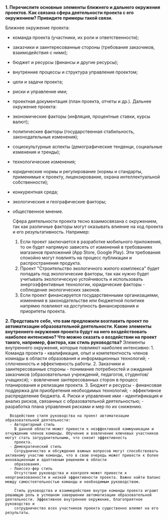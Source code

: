 **1. Перечислите основные элементы ближнего и дальнего окружения проектов. Как связана сфера деятельности проекта с его окружением? Привидите примеры такой связи.**

   Ближнее окружение проекта:
   - команда проекта (участники, их роли и ответственности);
   - заказчики и заинтересованные стороны (требования заказчиков, взаимодействия с ними);
   - бюджет и ресурсы (финансы и другие ресурсы);
   - внутренние процессы и структура управления проектом;
   - цели и задачи проекта;
   - риски и управление ими;
   - проектная документация (план проекта, отчеты и др.).
   Дальнее окружение проекта:
   - экономические факторы (инфляция, процентные ставки, курсы валют);
   - политические факторы (государственная стабильность, законодательные изменения);
   - социокультурные аспекты (демографические тенденци, социальные изменения и тренды);
   - технологические изменения;
   - юридические нормы и регулирование (нормы и стандарты, применимые к проекту, лицензирование, охрана интеллектуальной собственности);
   - конкурентная среда;
   - экологические и географические факторы;
   - общественное мнение.
  
     Сфера деятельности проекта тесно взаимосвязана с окружением, так как различные факторы могут оказывать влияние на ход проекта и его результативность. Например:
     1. Если проект заключается в разработке мобильного приложения, то он будет напрямую зависеть от изменений в требованиях магазинов приложений (App Store, Google Play). Эти требования спокойно могут повлиять на 
        процесс публикации и распространения продукта.
     2. Проект "Строительство экологичного жилого комплекса" будет попадать под экологические факторы, так как нужно будет учитывать экологическую устойчивость и использовать энергоэффективные технологии, 
        юридические факторы - соблюдение экологических законов.
     3. Если проект финансируется государственными организациями, изменения в законодательстве или бюджетной политике напрямю повлияют на доступность финансирования и приоритеты проекта.

  **2. Представьте себе, что вам предложили возглавить проект по автоматизации образовательной деятельности. Какие элементы внутреннего окружения проекта будут на него воздействовать наиболее интенсивно? Что можно сказать о воздействии на проект такого, например, фактора, как стиль руководства?**
Элементы внутреннего окружения, которые повлияют наиболее интенсивно:
     1. Команда проекта
        - квалификация, опыт и компетентность членов комнады в области образования и информационных технологий;
        - сплоченность и эффективность работы.
     2. Заказчики и заинтересованные стороны
        - понимание потребностей и ожиданий заказчиков (образовательных учреждений, педагогов, студентов/учащихся);
        - вовлечение зантересованных сторон в процесс планирования и релизации проекта.
     3. Бюджет и ресурсы
        - финансовая поддержка для приобретения необходимых технологий;
        - эффективное распределение бюджета.
     4. Риски и управление ими
        - идентификация и анализ рисков, связанных с образовательной деятельностью;
        - разработка плана управления рисками и мер по их снижению.
       
      Воздействие стиля руководства на проект автоматизации образовательной деятельности:
      - Авторитарный стиль
        В данной области может привести к неэффективной коммуникации и отчуждению членов команды. Обучение и вовлечение ключевых участников могут стать затруднительными, что снизит эффективность 
        проекта.
      - Демократический стиль
        Сотрудничество и обсуждение важных вопросов могут способствовать активному участию команды, что в свою очередь может привести к более инновационным и адаптивным решениям в области 
        образования.
      - Лаиссез-фер стиль
        Отсутствие руководства и контроля может привести к неорганизованности и низкой эффективности проекта. Важно найти баланс между самостоятельностью команды и необходимым руководством.

        Стиль руководства и взаимодействие внутри команды проекта играют решающую роль в успешном завершении автоматизации образовательной деятельности. Эффективное внутреннее окружение, благоприятное руководство и 
        сотрудничество всех участников проекта существенно влияют на его результаты.


